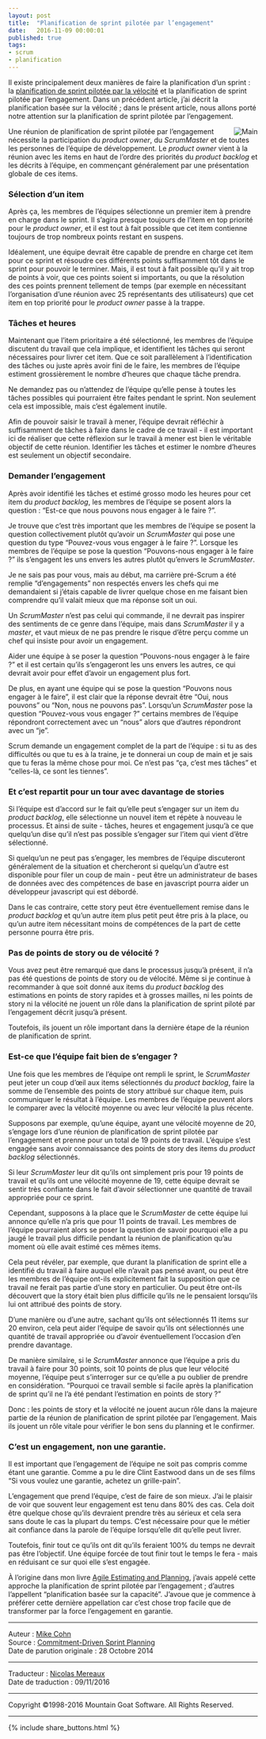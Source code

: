 ```yaml
---
layout: post
title:  "Planification de sprint pilotée par l’engagement"
date:   2016-11-09 00:00:01
published: true
tags: 
- scrum
- planification
---
```


Il existe principalement deux manières de faire la planification d’un sprint : la [planification de sprint pilotée par la vélocité](http://www.les-traducteurs-agiles.org/scrum/planification/2016/10/25/planification-sprint-pilotee-par-la-velocite.html) et la planification de sprint pilotée par l’engagement. Dans un précédent article, j’ai décrit la planification basée sur la vélocité ; dans le présent article, nous allons porté notre attention sur la planification de sprint pilotée par l’engagement.

<div align="right" style="float:right; padding-left:30px" >
  <img title="Main" src="{{ site.url }}assets/mountain_goat/hands.jpg" />
</div>

Une réunion de planification de sprint pilotée par l’engagement nécessite la participation du _product owner_, du _ScrumMaster_ et de toutes les personnes de l’équipe de développement. Le _product owner_ vient à la réunion avec les items en haut de l’ordre des priorités du _product backlog_ et les décrits à l’équipe, en commençant généralement par une présentation globale de ces items.

### Sélection d’un item

Après ça, les membres de l’équipes sélectionne un premier item à prendre en charge dans le sprint. Il s’agira presque toujours de l’item en top priorité pour le _product owner_, et il est tout à fait possible que cet item contienne toujours de trop nombreux points restant en suspens.

Idéalement, une équipe devrait être capable de prendre en charge cet item pour ce sprint et résoudre ces différents points suffisamment tôt dans le sprint pour pouvoir le terminer. Mais, il est tout à fait possible qu’il y ait trop de points à voir, que ces points soient si importants, ou que la résolution des ces points prennent tellement de temps (par exemple en nécessitant l’organisation d’une réunion avec 25 représentants des utilisateurs) que cet item en top priorité pour le _product owner_ passe à la trappe.   

### Tâches et heures

Maintenant que l’item prioritaire a été sélectionné, les membres de l’équipe discutent du travail que cela implique, et identifient les tâches qui seront nécessaires pour livrer cet item. Que ce soit parallèlement à l’identification des tâches ou juste après avoir fini de le faire, les membres de l’équipe estiment grossièrement le nombre d’heures que chaque tâche prendra.

Ne demandez pas ou n’attendez de l’équipe qu’elle pense à toutes les tâches possibles qui pourraient être faites pendant le sprint. Non seulement cela est impossible, mais c’est également inutile.

Afin de pouvoir saisir le travail à mener, l’équipe devrait réfléchir à suffisamment de tâches à faire dans le cadre de ce travail - il est important ici de réaliser que cette réflexion sur le travail à mener est bien le véritable objectif de cette réunion. Identifier les tâches et estimer le nombre d’heures est seulement un objectif secondaire.

### Demander l’engagement

Après avoir identifié les tâches et estimé grosso modo les heures pour cet item du _product backlog_, les membres de l’équipe se posent alors la question : “Est-ce que nous pouvons nous engager à le faire ?”.

Je trouve que c’est très important que les membres de l’équipe se posent la question collectivement plutôt qu’avoir un _ScrumMaster_ qui pose une question du type “Pouvez-vous vous engager à le faire ?”. Lorsque les membres de l’équipe se pose la question “Pouvons-nous engager à le faire ?” ils s’engagent les uns envers les autres plutôt qu’envers le _ScrumMaster_.

Je ne sais pas pour vous, mais au début, ma carrière pré-Scrum a été remplie “d’engagements” non respectés envers les chefs qui me demandaient si j’étais capable de livrer quelque chose en me faisant bien comprendre qu’il valait mieux que ma réponse soit un oui.

Un _ScrumMaster_ n’est pas celui qui commande, il ne devrait pas inspirer des sentiments de ce genre dans l’équipe, mais dans _ScrumMaster_ il y a _master_, et vaut mieux de ne pas prendre le risque d’être perçu comme un chef qui insiste pour avoir un engagement.

Aider une équipe à se poser la question “Pouvons-nous engager à le faire ?” et il est certain qu’ils s’engageront les uns envers les autres, ce qui devrait avoir pour effet d’avoir un engagement plus fort.

De plus, en ayant une équipe qui se pose la question “Pouvons nous engager à le faire”, il est clair que la réponse devrait être “Oui, nous pouvons” ou “Non, nous ne pouvons pas”. Lorsqu’un _ScrumMaster_ pose la question “Pouvez-vous vous engager ?” certains membres de l’équipe répondront correctement avec un “nous” alors que d’autres répondront avec un “je”.

Scrum demande un engagement complet de la part de l’équipe : si tu as des difficultés ou que tu es à la traine, je te donnerai un coup de main et je sais que tu feras la même chose pour moi. Ce n’est pas “ça, c’est mes tâches” et “celles-là, ce sont les tiennes”.

### Et c’est repartit pour un tour avec davantage de stories

Si l’équipe est d’accord sur le fait qu’elle peut s’engager sur un item du _product backlog_, elle sélectionne un nouvel item et répète à nouveau le processus. Et ainsi de suite - tâches, heures et engagement jusqu’à ce que quelqu’un dise qu’il n’est pas possible s’engager sur l’item qui vient d’être sélectionné.

Si quelqu’un ne peut pas s’engager, les membres de l’équipe discuteront généralement de la situation et chercheront si quelqu’un d’autre est disponible pour filer un coup de main - peut être un administrateur de bases de données avec des compétences de base en javascript pourra aider un développeur javascript qui est débordé.

Dans le cas contraire, cette story peut être éventuellement remise dans le _product backlog_  et qu’un autre item plus petit peut être pris à la place, ou qu’un autre item nécessitant moins de compétences de la part de cette personne pourra être pris.

### Pas de points de story ou de vélocité ?

Vous avez peut être remarqué que dans le processus jusqu’à présent, il n’a pas été questions de points de story ou de vélocité. Même si je continue à recommander à que soit donné aux items du _product backlog_ des estimations en points de story rapides et à grosses mailles, ni les points de story ni la vélocité ne jouent un rôle dans la planification de sprint piloté par l’engagement décrit jusqu’à présent.

Toutefois, ils jouent un rôle important dans la dernière étape de la réunion de planification de sprint.

### Est-ce que l’équipe fait bien de s’engager ?

Une fois que les membres de l’équipe ont rempli le sprint, le _ScrumMaster_ peut jeter un coup d’œil aux items sélectionnés du _product backlog_, faire la somme de l’ensemble des points de story attribué sur chaque item, puis communiquer le résultat à l’équipe. Les membres de l’équipe peuvent alors le comparer avec la vélocité moyenne ou avec leur vélocité la plus récente.

Supposons par exemple, qu’une équipe, ayant une vélocité moyenne de 20, s’engage lors d’une réunion de planification de sprint pilotée par l’engagement et prenne pour un total de 19 points de travail. L’équipe s’est engagée sans avoir connaissance des points de story des items du _product backlog_ sélectionnés.

Si leur _ScrumMaster_ leur dit qu’ils ont simplement pris pour 19 points de travail et qu’ils ont une vélocité moyenne de 19, cette équipe devrait se sentir très confiante dans le fait d’avoir sélectionner une quantité de travail appropriée pour ce sprint.

Cependant, supposons à la place que le _ScrumMaster_ de cette équipe lui annonce qu’elle n’a pris que pour 11 points de travail. Les membres de l’équipe pourraient alors se poser la question de savoir pourquoi elle a pu jaugé le travail plus difficile pendant la réunion de planification qu’au moment où elle avait estimé ces mêmes items.

Cela peut révéler, par exemple, que durant la planification de sprint elle a identifié du travail à faire auquel elle n’avait pas pensé avant, ou peut être les membres de l’équipe ont-ils explicitement fait la supposition que ce travail ne ferait pas partie d’une story en particulier. Ou peut être ont-ils découvert que la story était bien plus difficile qu’ils ne le pensaient lorsqu’ils lui ont attribué des points de story.

D’une manière ou d’une autre, sachant qu’ils ont sélectionnés 11 items sur 20 environ, cela peut aider l’équipe de savoir qu’ils ont sélectionnés une quantité de travail appropriée ou d’avoir éventuellement l’occasion d’en prendre davantage.

De manière similaire, si le _ScrumMaster_ annonce que l’équipe a pris du travail à faire pour 30 points, soit 10 points de plus que leur vélocité moyenne, l’équipe peut s’interroger sur ce qu’elle a pu oublier de prendre en considération. “Pourquoi ce travail semble si facile après la planification de sprint qu’il ne l’a été pendant l’estimation en points de story ?”

Donc : les points de story et la vélocité ne jouent aucun rôle dans la majeure partie de la réunion de planification de sprint pilotée par l’engagement. Mais ils jouent un rôle vitale pour vérifier le bon sens du planning et le confirmer.

### C’est un engagement, non une garantie.

Il est important que l’engagement de l’équipe ne soit pas compris comme étant une garantie. Comme a pu le dire Clint Eastwood dans un de ses films “Si vous voulez une garantie, achetez un grille-pain”.

L’engagement que prend l’équipe, c’est de faire de son mieux. J’ai le plaisir de voir que souvent leur engagement est tenu dans 80% des cas. Cela doit être quelque chose qu’ils devraient prendre très au sérieux et cela sera sans doute le cas la plupart du temps. C’est nécessaire pour que le métier ait confiance dans la parole de l’équipe lorsqu’elle dit qu’elle peut livrer.

Toutefois, finir tout ce qu’ils ont dit qu’ils feraient 100% du temps ne devrait pas être l’objectif. Une équipe forcée de tout finir tout le temps le fera - mais en réduisant ce sur quoi elle s’est engagée.

À l’origine dans mon livre [Agile Estimating and Planning](https://www.mountaingoatsoftware.com/books/agile-estimating-and-planning), j’avais appelé cette approche la planification de sprint pilotée par l’engagement  ; d’autres l’appellent “planification basée sur la capacité”. J’avoue que je commence à préférer cette dernière appellation car c’est chose trop facile que de transformer par la force l’engagement en garantie.

---  
Auteur : [Mike Cohn](https://www.mountaingoatsoftware.com/company/about-mike-cohn)  
Source : [Commitment-Driven Sprint Planning](https://www.mountaingoatsoftware.com/blog/commitment-driven-planning)  
Date de parution originale : 28 Octobre 2014  

---
Traducteur : [Nicolas Mereaux](http://www.les-traducteurs-agiles.org/traducteurs/)  
Date de traduction : 09/11/2016

---

Copyright ©1998-2016 Mountain Goat Software. All Rights Reserved.

---

{% include share_buttons.html %}
